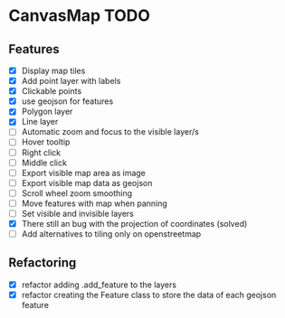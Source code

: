 # CanvasMap TODO

## Features
- [x] Display map tiles
- [x] Add point layer with labels
- [x] Clickable points
- [x] use geojson for features
- [x] Polygon layer
- [x] Line layer
- [ ] Automatic zoom and focus to the visible layer/s
- [ ] Hover tooltip
- [ ] Right click
- [ ] Middle click
- [ ] Export visible map area as image
- [ ] Export visible map data as geojson
- [ ] Scroll wheel zoom smoothing
- [ ] Move features with map when panning
- [ ] Set visible and invisible layers
- [x] There still an bug with the projection of coordinates (solved)
- [ ] Add alternatives to tiling only on openstreetmap

## Refactoring
- [x] refactor adding .add_feature to the layers
- [x] refactor creating the Feature class to store the data of each geojson feature